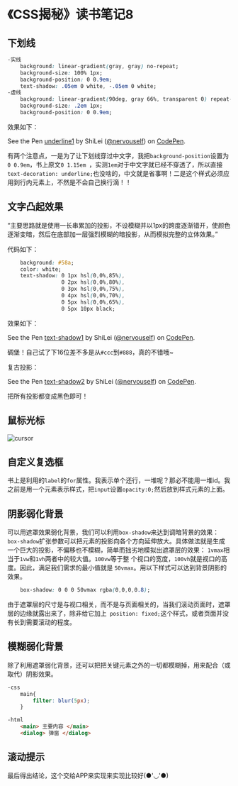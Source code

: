 # 《CSS揭秘》读书笔记8

## 下划线

```css
-实线
    background: linear-gradient(gray, gray) no-repeat;
    background-size: 100% 1px;
    background-position: 0 0.9em;
    text-shadow: .05em 0 white, -.05em 0 white;
-虚线
    background: linear-gradient(90deg, gray 66%, transparent 0) repeat-x;
    background-size: .2em 1px;
    background-position: 0 0.9em;
```

效果如下： 
<p data-height="265" data-theme-id="0" data-slug-hash="egeppW" data-default-tab="css,result" data-user="nervouself" data-embed-version="2" data-pen-title="underline1" class="codepen">See the Pen <a href="http://codepen.io/nervouself/pen/egeppW/">underline1</a> by ShiLei (<a href="http://codepen.io/nervouself">@nervouself</a>) on <a href="http://codepen.io">CodePen</a>.</p>
<script async src="https://production-assets.codepen.io/assets/embed/ei.js"></script>

<!-- more -->

有两个注意点，一是为了让下划线穿过中文字，我把`background-position`设置为`0 0.9em`，书上原文`0 1.15em
`，实测`1em`对于中文字就已经不穿透了，所以直接`text-decoration: underline;`也没啥的，中文就是省事啊！二是这个样式必须应用到行内元素上，不然是不会自己换行滴！！

## 文字凸起效果

“主要思路就是使用一长串累加的投影，不设模糊并以1px的跨度逐渐错开，使颜色逐渐变暗，然后在底部加一层强烈模糊的暗投影，从而模拟完整的立体效果。”

代码如下：

```css
    background: #58a;
    color: white;
    text-shadow: 0 1px hsl(0,0%,85%),
                 0 2px hsl(0,0%,80%),
                 0 3px hsl(0,0%,75%),
                 0 4px hsl(0,0%,70%),
                 0 5px hsl(0,0%,65%),
                 0 5px 10px black;
```

效果如下：

<p data-height="265" data-theme-id="0" data-slug-hash="ZLabQe" data-default-tab="css,result" data-user="nervouself" data-embed-version="2" data-pen-title="text-shadow1" class="codepen">See the Pen <a href="http://codepen.io/nervouself/pen/ZLabQe/">text-shadow1</a> by ShiLei (<a href="http://codepen.io/nervouself">@nervouself</a>) on <a href="http://codepen.io">CodePen</a>.</p>

碉堡！自己试了下16位差不多是从`#ccc`到`#888`，真的不错哦~

复古投影：

<p data-height="265" data-theme-id="0" data-slug-hash="apVvZq" data-default-tab="css,result" data-user="nervouself" data-embed-version="2" data-pen-title="text-shadow2" class="codepen">See the Pen <a href="http://codepen.io/nervouself/pen/apVvZq/">text-shadow2</a> by ShiLei (<a href="http://codepen.io/nervouself">@nervouself</a>) on <a href="http://codepen.io">CodePen</a>.</p>

把所有投影都变成黑色即可！

## 鼠标光标

![cursor](http://oib8kvha0.bkt.clouddn.com/cursor.png)

## 自定义复选框

书上是利用的`label`的`for`属性。我表示单个还行，一堆呢？那必不能用一堆id。我之前是用一个元素表示样式，把`input`设置`opacity:0;`然后放到样式元素的上面。

## 阴影弱化背景

可以用遮罩效果弱化背景，我们可以利用`box-shadow`来达到调暗背景的效果：`box-shadow`扩张参数可以把元素的投影向各个方向延伸放大。具体做法就是生成一个巨大的投影，不偏移也不模糊，简单而拙劣地模拟出遮罩层的效果：
`1vmax`相当于`1vw`和`1vh`两者中的较大值。`100vw`等于整
个视口的宽度，`100vh`就是视口的高度。因此，满足我们需求的最小值就是
`50vmax`。用以下样式可以达到背景阴影的效果。

```css
    box-shadow: 0 0 0 50vmax rgba(0,0,0,0.8);
```

由于遮罩层的尺寸是与视口相关，而不是与页面相关的，当我们滚动页面时，遮罩层的边缘就露出来了，除非给它加上` position: fixed;`这个样式，或者页面并没有长到需要滚动的程度。

## 模糊弱化背景

除了利用遮罩弱化背景，还可以把把关键元素之外的一切都模糊掉，用来配合（或取代）阴影效果。

```css
-css
    main{
        filter: blur(5px);
    }
```
```html
-html
    <main> 主要内容 </main>
    <dialog> 弹窗 </dialog>
```

## 滚动提示

最后得出结论，这个交给APP来实现来实现比较好(●'◡'●)